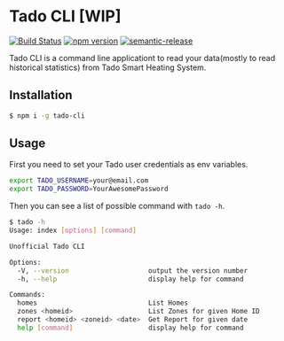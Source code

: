 # Tado CLI [WIP]

[![Build Status](https://travis-ci.org/muratcorlu/tado-cli.svg?branch=master)](https://travis-ci.org/muratcorlu/tado-cli) [![npm version](https://badge.fury.io/js/tado-cli.svg)](https://www.npmjs.com/package/tado-cli) [![semantic-release](https://img.shields.io/badge/%20%20%F0%9F%93%A6%F0%9F%9A%80-semantic--release-e10079.svg)](https://github.com/semantic-release/semantic-release)

Tado CLI is a command line applicationt to read your data(mostly to read historical statistics) from Tado Smart Heating System.

## Installation

```bash
$ npm i -g tado-cli
```

## Usage

First you need to set your Tado user credentials as env variables.

```bash
export TADO_USERNAME=your@email.com
export TADO_PASSWORD=YourAwesomePassword
```

Then you can see a list of possible command with `tado -h`.

```bash
$ tado -h
Usage: index [options] [command]

Unofficial Tado CLI

Options:
  -V, --version                    output the version number
  -h, --help                       display help for command

Commands:
  homes                            List Homes
  zones <homeid>                   List Zones for given Home ID
  report <homeid> <zoneid> <date>  Get Report for given date
  help [command]                   display help for command
```
